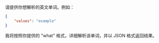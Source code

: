 请提供你想解析的英文单词。例如：

```json
{
    "values": "example"
}
```

我将按照你提供的 "what" 格式，详细解析该单词，并以 JSON 格式返回结果。
 